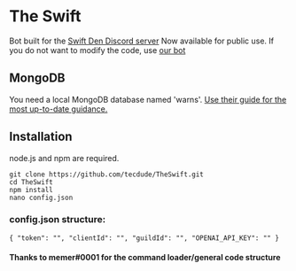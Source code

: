 # The Swift
Bot built for the [Swift Den Discord server](https://discord.gg/DzpaehyZyv)
Now available for public use. If you do not want to modify the code, use [our bot](https://discord.com/api/oauth2/authorize?client_id=1045760873316229193&permissions=274878179328&scope=bot%20applications.commands)

## MongoDB
You need a local MongoDB database named 'warns'. [Use their guide for the most up-to-date guidance.](<https://www.mongodb.com/docs/manual/installation/> "Use their guide for the most up-to-date guidance.")


## Installation
node.js and npm are required.

```
git clone https://github.com/tecdude/TheSwift.git
cd TheSwift
npm install
nano config.json
```
### config.json structure:

`{
"token": "",
"clientId": "",
"guildId": "",
"OPENAI_API_KEY": ""
}`

#### Thanks to memer#0001 for the command loader/general code structure
